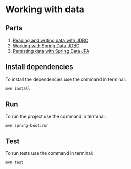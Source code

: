 # Working with data

## Parts
1. [Reading and writing data with JDBC](./tacos-jdbctemplate)
2. [Working with Spring Data JDBC](./tacos-sd-jdbc)
3. [Persisting data with Spring Data JPA](./tacos-sd-jpa)

## Install dependencies
To install the dependencies use the command in terminal:
```
mvn install
```

## Run
To run the project use the command in terminal:
```
mvn spring-boot:run
```

## Test
To run tests use the command in terminal:
```
mvn test
```
